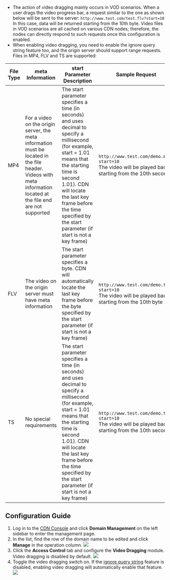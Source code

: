 - The action of video dragging mainly occurs in VOD scenarios. When a user drags the video progress bar, a request similar to the one as shown below will be sent to the server: 
`http://www.test.com/test.flv?start=10`
In this case, data will be returned starting from the 10th byte. Video files in VOD scenarios are all cached on various CDN nodes; therefore, the nodes can directly respond to such requests once this configuration is enabled.
- When enabling video dragging, you need to enable the ignore query string feature too, and the origin server should support range requests. Files in MP4, FLV and TS are supported:

| File Type | meta Information | start Parameter Description | Sample Request |
| ---- | -------------------------------------- | ---------------------------------------- | ---------------------------------------- |
| MP4 | For a video on the origin server, the meta information must be located in the file header. Videos with meta information located at the file end are not supported | The start parameter specifies a time (in seconds) and uses decimal to specify a millisecond (for example, start = 1.01 means that the starting time is second 1.01). CDN will locate the last key frame before the time specified by the start parameter (if start is not a key frame)  | `http://www.test.com/demo.mp4?start=10`  </br>The video will be played back starting from the 10th second |
| FLV | The video on the origin server must have meta information | The start parameter specifies a byte. CDN will automatically locate the last key frame before the byte specified by the start parameter (if start is not a key frame) | `http://www.test.com/demo.flv?start=10`</br> The video will be played back starting from the 10th byte |
| TS | No special requirements | The start parameter specifies a time (in seconds) and uses decimal to specify a millisecond (for example, start = 1.01 means that the starting time is second 1.01). CDN will locate the last key frame before the time specified by the start parameter (if start is not a key frame)  | `http://www.test.com/demo.ts?start=10` </br>The video will be played back starting from the 10th second |

## Configuration Guide
1. Log in to the [CDN Console](https://console.cloud.tencent.com/cdn) and click **Domain Management** on the left sidebar to enter the management page.
2. In the list, find the row of the domain name to be edited and click **Manage** in the operation column.
 ![](https://main.qcloudimg.com/raw/2c5a4a259daed4d3b8c9c61a3a7d187e.png)
3. Click the **Access Control** tab and configure the **Video Dragging** module.
Video dragging is disabled by default.
 ![](https://main.qcloudimg.com/raw/c1c92a4426e3ec38cb185b85ed0f55a1/view1.png)
4. Toggle the video dragging switch on. If the [ignore query string](https://intl.cloud.tencent.com/document/product/228/6291) feature is disabled, enabling video dragging will automatically enable that feature.
![](https://main.qcloudimg.com/raw/ce2fd68e6b5297ee0067e252db4a6496/view2.png)
